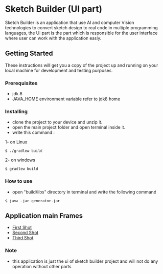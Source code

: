 # Sketch Builder (UI part)

Sketch Builder is an application that use AI and computer Vision technologies to convert sketch design to real code in multiple programming languages, the UI part is the part which is responsible for the user interface where user can work with the application easly.

## Getting Started

These instructions will get you a copy of the project up and running on your local machine for development and testing purposes.

### Prerequisites

- jdk 8
- JAVA_HOME environment variable refer to jdk8 home

### Installing

- clone the project to your device and unzip it.
- open the main project folder and open terminal inside it.
- write this command :

1- on Linux
```
$ ./gradlew build
```
2- on windows

```
$ gradlew build
```

### How to use

- open "build/libs" directory in terminal and write the following command

```
$ java -jar generator.jar
```

## Application main Frames

- [First Shot](shots/sh1.jpeg)
- [Second Shot](shots/sh2.jpeg)
- [Third Shot](shots/sh3.jpeg)


### Note
- this application is just the ui of sketch builder project and will not do any operation without other parts




